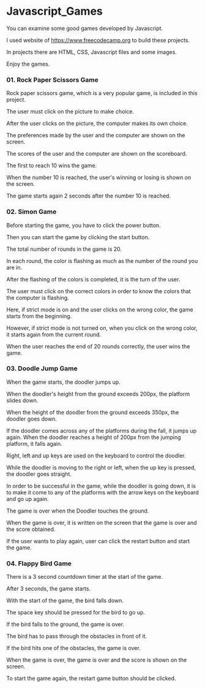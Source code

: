 # Javascript_Games
You can examine some good games developed by Javascript.

I used website of https://www.freecodecamp.org to build these projects.

In projects there are HTML, CSS, Javascript files and some images.

Enjoy the games.

### 01. Rock Paper Scissors Game
Rock paper scissors game, which is a very popular game, is included in this project.

The user must click on the picture to make choice.

After the user clicks on the picture, the computer makes its own choice.

The preferences made by the user and the computer are shown on the screen.

The scores of the user and the computer are shown on the scoreboard.

The first to reach 10 wins the game.

When the number 10 is reached, the user's winning or losing is shown on the screen.

The game starts again 2 seconds after the number 10 is reached.

### 02. Simon Game
Before starting the game, you have to click the power button.

Then you can start the game by clicking the start button.

The total number of rounds in the game is 20.

In each round, the color is flashing as much as the number of the round you are in.

After the flashing of the colors is completed, it is the turn of the user.

The user must click on the correct colors in order to know the colors that the computer is flashing.

Here, if strict mode is on and the user clicks on the wrong color, the game starts from the beginning.

However, if strict mode is not turned on, when you click on the wrong color, it starts again from the current round.

When the user reaches the end of 20 rounds correctly, the user wins the game.

### 03. Doodle Jump Game
When the game starts, the doodler jumps up.

When the doodler's height from the ground exceeds 200px, the platform slides down.

When the height of the doodler from the ground exceeds 350px, the doodler goes down.

If the doodler comes across any of the platforms during the fall, it jumps up again. When the doodler reaches a height of 200px from the jumping platform, it falls again.

Right, left and up keys are used on the keyboard to control the doodler.

While the doodler is moving to the right or left, when the up key is pressed, the doodler goes straight.

In order to be successful in the game, while the doodler is going down, it is to make it come to any of the platforms with the arrow keys on the keyboard and go up again.

The game is over when the Doodler touches the ground.

When the game is over, it is written on the screen that the game is over and the score obtained.

If the user wants to play again, user can click the restart button and start the game.

### 04. Flappy Bird Game
There is a 3 second countdown timer at the start of the game.

After 3 seconds, the game starts.

With the start of the game, the bird falls down.

The space key should be pressed for the bird to go up.

If the bird falls to the ground, the game is over.

The bird has to pass through the obstacles in front of it.

If the bird hits one of the obstacles, the game is over.

When the game is over, the game is over and the score is shown on the screen.

To start the game again, the restart game button should be clicked.

